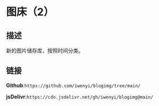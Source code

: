 # 图床（2）
## 描述
新的图片储存库，按照时间分类。
## 链接
**Github**:```https://github.com/iwenyi/blogimg/tree/main/```

**jsDelivr**:```https://cdn.jsdelivr.net/gh/iwenyi/blogimg@main/```
